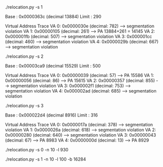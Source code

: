 ./relocation.py -s 1

Base   : 0x0000363c (decimal 13884)
Limit  : 290

Virtual Address Trace
  VA  0: 0x0000030e (decimal:  782) --> segmentation violation
  VA  1: 0x00000105 (decimal:  261) --> PA 13884+261 = 14145
  VA  2: 0x000001fb (decimal:  507) --> segmentation violation
  VA  3: 0x000001cc (decimal:  460) --> segmentation violation
  VA  4: 0x0000029b (decimal:  667) --> segmentation violation

./relocation.py -s 2

Base   : 0x00003ca9 (decimal 15529)
Limit  : 500

Virtual Address Trace
  VA  0: 0x00000039 (decimal:   57) --> PA 15586
  VA  1: 0x00000056 (decimal:   86) --> PA 15615
  VA  2: 0x00000357 (decimal:  855) --> segmentation violation
  VA  3: 0x000002f1 (decimal:  753) --> segmentation violation
  VA  4: 0x000002ad (decimal:  685) --> segmentation violation

./relocation.py -s 3

Base   : 0x000022d4 (decimal 8916)
Limit  : 316

Virtual Address Trace
  VA  0: 0x0000017a (decimal:  378) --> segmentation violation
  VA  1: 0x0000026a (decimal:  618) --> segmentation violation
  VA  2: 0x00000280 (decimal:  640) --> segmentation violation
  VA  3: 0x00000043 (decimal:   67) --> PA 8983
  VA  4: 0x0000000d (decimal:   13) --> PA 8929

./relocation.py -s 0 -n 10 -l 930

./relocation.py -s 1 -n 10 -l 100 -b 16284